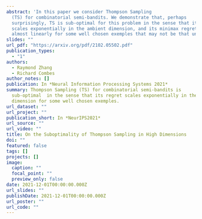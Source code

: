 ```yaml
---
abstract: 'In this paper we consider Thompson Sampling
  (TS) for combinatorial semi-bandits. We demonstrate that, perhaps
  surprisingly, TS is sub-optimal for this problem in the sense that its regret
  scales exponentially in the ambient dimension, and its minimax regret scales
  almost linearly for some well chosen exemples that may not be that uncommon. '
slides: ""
url_pdf: "https://arxiv.org/pdf/2102.05502.pdf"
publication_types:
  - "1"
authors:
  - Raymond Zhang
  - Richard Combes
author_notes: []
publication: In *Neural Information Processing Systems 2021*
summary: Thompson Sampling (TS) for combinatorial semi-bandits is
  sub-optimal  in the sense that its regret scales exponentially in the ambient
  dimension for some well chosen exemples.
url_dataset: ""
url_project: ""
publication_short: In *NeurIPS2021*
url_source: ""
url_video: ""
title: On the Suboptimality of Thompson Sampling in High Dimensions
doi: ""
featured: false
tags: []
projects: []
image:
  caption: ""
  focal_point: ""
  preview_only: false
date: 2021-12-01T00:00:00.000Z
url_slides: ""
publishDate: 2021-12-01T00:00:00.000Z
url_poster: ""
url_code: ""
---
```


<!-- {{% callout note %}}
Click the *Cite* button above to demo the feature to enable visitors to import publication metadata into their reference management software.
{{% /callout %}}

{{% callout note %}}
Create your slides in Markdown - click the *Slides* button to check out the example.
{{% /callout %}}

Supplementary notes can be added here, including [code, math, and images](https://wowchemy.com/docs/writing-markdown-latex/). -->
